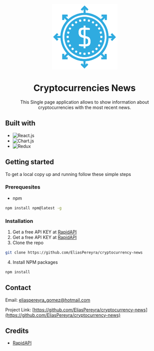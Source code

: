 <div align="center">
  <img src="https://github.com/EliasPereyra/cryptocurrency-news/blob/main/src/assets/Digcoin.png" />
  <h1>Cryptocurrencies News</h1>
  <p>This Single page application allows to show information about cryptocurrencies with the most recent news.</p>
</div>

## Built with

- ![React.js][React.js]
- ![Chart.js][Chart.js]
- ![Redux][Redux]

[React.js]: https://img.shields.io/badge/react.js-61DAFB?style=for-the-badge&logo=reactdotjs&logoColor=white
[Chart.js]: https://img.shields.io/badge/chart.js-FF6384?style=for-the-badge&logo=chartdotjs&logoColor=white
[Redux]: https://img.shields.io/badge/redux-764ABC?style=for-the-badge&logo=redux&logoColor=white

## Getting started
To get a local copy up and running follow these simple steps

### Prerequesites
* npm

```sh 
npm install npm@latest -g
```

### Installation

1. Get a free API KEY at [RapidAPI](https://rapidapi.com)
2. Get a free API KEY at [RapidAPI](https://rapidapi.com)
3. Clone the repo

```sh
git clone https://github.com/EliasPereyra/cryptocurrency-news
```

4. Install NPM packages

```sh
npm install
```

## Contact

Email: [eliaspereyra_gomez@hotmail.com](mailto:eliaspereyra_gomez@hotmail.com)

Project Link: [https://github.com/EliasPereyra/cryptocurrency-news](https://github.com/EliasPereyra/cryptocurrency-news)

## Credits
* [RapidAPI](https://rapidapi.com)
